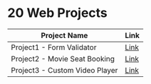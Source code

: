 # 20 Web Projects

| Project Name | Link |
|---|---|
Project1 - Form Validator | [Link](https://jihyun-j.github.io/web-project/day1/)|
Project2 - Movie Seat Booking | [Link](https://jihyun-j.github.io/web-project/day2/)
Project3 - Custom Video Player | [Link](https://jihyun-j.github.io/web-project/day3/)
